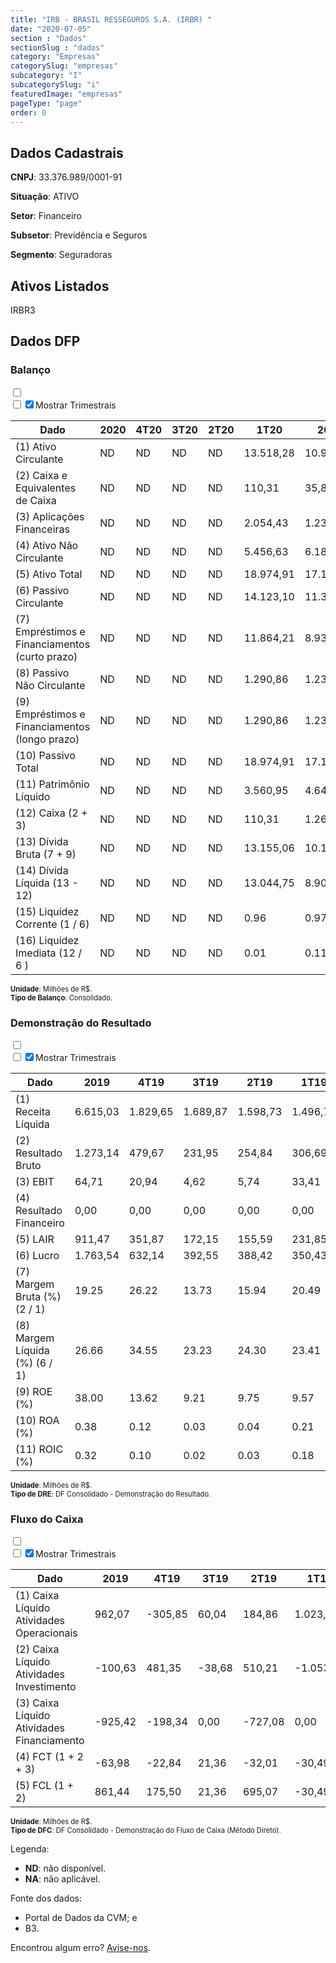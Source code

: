 ```yaml
---  
title: "IRB - BRASIL RESSEGUROS S.A. (IRBR) "  
date: "2020-07-05"  
section : "Dados"  
sectionSlug : "dados"  
category: "Empresas"  
categorySlug: "empresas"  
subcategory: "I"  
subcategorySlug: "i"  
featuredImage: "empresas"  
pageType: "page"  
order: 0  
---
```



## Dados Cadastrais


**CNPJ**: 33.376.989/0001-91

**Situação**: ATIVO

**Setor**: Financeiro

**Subsetor**: Previdência e Seguros

**Segmento**: Seguradoras


## Ativos Listados


IRBR3 


## Dados DFP

### Balanço
  
<input type='checkbox' class='toggleCommand' id='toggleBalanco' name='toggleBalanco'>  
<div class='filter-group-balanco'>  
<div class='check_button_balanco'>  
<label for='toggleBalanco'>  
<input type='checkbox' data-filter-col='trimBalanco'><input type='checkbox' data-filter-col='trimBalanco' checked><span>Mostrar Trimestrais</span>  
</label>  
</div>  
</div>  
<div class='overflow balancoTableWrapper'>  
<table class='balancoTable'>  
<thead>  
<tr>  
<th class='dataHeader fixedLeftColumn'>Dado</th>  
<th>2020</th>  
<th class='trimHeader' data-col='trimBalanco'>4T20</th>  
<th class='trimHeader' data-col='trimBalanco'>3T20</th>  
<th class='trimHeader' data-col='trimBalanco'>2T20</th>  
<th class='trimHeader' data-col='trimBalanco'>1T20</th>  
<th>2019</th>  
<th class='trimHeader' data-col='trimBalanco'>4T19</th>  
<th class='trimHeader' data-col='trimBalanco'>3T19</th>  
<th class='trimHeader' data-col='trimBalanco'>2T19</th>  
<th class='trimHeader' data-col='trimBalanco'>1T19</th>  
<th>2018</th>  
<th class='trimHeader' data-col='trimBalanco'>4T18</th>  
<th class='trimHeader' data-col='trimBalanco'>3T18</th>  
<th class='trimHeader' data-col='trimBalanco'>2T18</th>  
<th class='trimHeader' data-col='trimBalanco'>1T18</th>  
<th>2017</th>  
<th class='trimHeader' data-col='trimBalanco'>4T17</th>  
<th class='trimHeader' data-col='trimBalanco'>3T17</th>  
<th class='trimHeader' data-col='trimBalanco'>2T17</th>  
<th class='trimHeader' data-col='trimBalanco'>1T17</th>  
<th>2016</th>  
<th class='trimHeader' data-col='trimBalanco'>4T16</th>  
<th class='trimHeader' data-col='trimBalanco'>3T16</th>  
<th class='trimHeader' data-col='trimBalanco'>2T16</th>  
<th class='trimHeader' data-col='trimBalanco'>1T16</th>  
<th>2015</th>  
<th class='trimHeader' data-col='trimBalanco'>4T15</th>  
<th class='trimHeader' data-col='trimBalanco'>3T15</th>  
<th class='trimHeader' data-col='trimBalanco'>2T15</th>  
<th class='trimHeader' data-col='trimBalanco'>1T15</th>  
</tr>  
</thead>  
<tbody>  
<tr class='trContaAtivo'>  
<td class='leftAlignCell rowDescription fixedLeftColumn'>(1) Ativo Circulante</td>  
<td>ND</td>  
<td data-col='trimBalanco' class='trimData'>ND</td>  
<td data-col='trimBalanco' class='trimData'>ND</td>  
<td data-col='trimBalanco' class='trimData'>ND</td>  
<td data-col='trimBalanco' class='trimData'>13.518,28</td>  
<td>10.984,94</td>  
<td data-col='trimBalanco' class='trimData'>10.984,94</td>  
<td data-col='trimBalanco' class='trimData'>10.257,43</td>  
<td data-col='trimBalanco' class='trimData'>9.843,40</td>  
<td data-col='trimBalanco' class='trimData'>9.631,03</td>  
<td>10.374,00</td>  
<td data-col='trimBalanco' class='trimData'>10.535,08</td>  
<td data-col='trimBalanco' class='trimData'>10.570,10</td>  
<td data-col='trimBalanco' class='trimData'>10.111,63</td>  
<td data-col='trimBalanco' class='trimData'>10.535,08</td>  
<td>8.330,49</td>  
<td data-col='trimBalanco' class='trimData'>8.330,49</td>  
<td data-col='trimBalanco' class='trimData'>8.074,14</td>  
<td data-col='trimBalanco' class='trimData'>8.096,25</td>  
<td data-col='trimBalanco' class='trimData'>8.004,63</td>  
<td>7.180,19</td>  
<td data-col='trimBalanco' class='trimData'>7.180,19</td>  
<td data-col='trimBalanco' class='trimData'>7.233,52</td>  
<td data-col='trimBalanco' class='trimData'>7.233,52</td>  
<td data-col='trimBalanco' class='trimData'>7.180,19</td>  
<td>8.633,07</td>  
<td data-col='trimBalanco' class='trimData'>8.633,07</td>  
<td data-col='trimBalanco' class='trimData'>ND</td>  
<td data-col='trimBalanco' class='trimData'>ND</td>  
<td data-col='trimBalanco' class='trimData'>ND</td>  
</tr>  
<tr class='trContaAtivo'>  
<td class='leftAlignCell rowDescription fixedLeftColumn'>(2) Caixa e Equivalentes de Caixa</td>  
<td>ND</td>  
<td data-col='trimBalanco' class='trimData'>ND</td>  
<td data-col='trimBalanco' class='trimData'>ND</td>  
<td data-col='trimBalanco' class='trimData'>ND</td>  
<td data-col='trimBalanco' class='trimData'>110,31</td>  
<td>35,86</td>  
<td data-col='trimBalanco' class='trimData'>35,86</td>  
<td data-col='trimBalanco' class='trimData'>57,77</td>  
<td data-col='trimBalanco' class='trimData'>16,74</td>  
<td data-col='trimBalanco' class='trimData'>20,63</td>  
<td>43,13</td>  
<td data-col='trimBalanco' class='trimData'>43,13</td>  
<td data-col='trimBalanco' class='trimData'>28,87</td>  
<td data-col='trimBalanco' class='trimData'>47,14</td>  
<td data-col='trimBalanco' class='trimData'>43,13</td>  
<td>25,77</td>  
<td data-col='trimBalanco' class='trimData'>25,77</td>  
<td data-col='trimBalanco' class='trimData'>16,29</td>  
<td data-col='trimBalanco' class='trimData'>25,34</td>  
<td data-col='trimBalanco' class='trimData'>298,31</td>  
<td>217,57</td>  
<td data-col='trimBalanco' class='trimData'>217,57</td>  
<td data-col='trimBalanco' class='trimData'>217,57</td>  
<td data-col='trimBalanco' class='trimData'>217,57</td>  
<td data-col='trimBalanco' class='trimData'>217,57</td>  
<td>18,28</td>  
<td data-col='trimBalanco' class='trimData'>18,28</td>  
<td data-col='trimBalanco' class='trimData'>ND</td>  
<td data-col='trimBalanco' class='trimData'>ND</td>  
<td data-col='trimBalanco' class='trimData'>ND</td>  
</tr>  
<tr class='trContaAtivo'>  
<td class='leftAlignCell rowDescription fixedLeftColumn'>(3) Aplicações Financeiras</td>  
<td>ND</td>  
<td data-col='trimBalanco' class='trimData'>ND</td>  
<td data-col='trimBalanco' class='trimData'>ND</td>  
<td data-col='trimBalanco' class='trimData'>ND</td>  
<td data-col='trimBalanco' class='trimData'>2.054,43</td>  
<td>1.232,82</td>  
<td data-col='trimBalanco' class='trimData'>1.232,82</td>  
<td data-col='trimBalanco' class='trimData'>653,40</td>  
<td data-col='trimBalanco' class='trimData'>1.157,63</td>  
<td data-col='trimBalanco' class='trimData'>1.472,56</td>  
<td>2.595,47</td>  
<td data-col='trimBalanco' class='trimData'>2.595,47</td>  
<td data-col='trimBalanco' class='trimData'>2.479,70</td>  
<td data-col='trimBalanco' class='trimData'>2.399,33</td>  
<td data-col='trimBalanco' class='trimData'>2.595,47</td>  
<td>1.596,36</td>  
<td data-col='trimBalanco' class='trimData'>1.596,36</td>  
<td data-col='trimBalanco' class='trimData'>1.481,84</td>  
<td data-col='trimBalanco' class='trimData'>1.608,35</td>  
<td data-col='trimBalanco' class='trimData'>1.728,18</td>  
<td>861,47</td>  
<td data-col='trimBalanco' class='trimData'>861,47</td>  
<td data-col='trimBalanco' class='trimData'>861,47</td>  
<td data-col='trimBalanco' class='trimData'>861,47</td>  
<td data-col='trimBalanco' class='trimData'>861,47</td>  
<td>2.066,86</td>  
<td data-col='trimBalanco' class='trimData'>2.066,86</td>  
<td data-col='trimBalanco' class='trimData'>ND</td>  
<td data-col='trimBalanco' class='trimData'>ND</td>  
<td data-col='trimBalanco' class='trimData'>ND</td>  
</tr>  
<tr class='trContaAtivo'>  
<td class='leftAlignCell rowDescription fixedLeftColumn'>(4) Ativo Não Circulante</td>  
<td>ND</td>  
<td data-col='trimBalanco' class='trimData'>ND</td>  
<td data-col='trimBalanco' class='trimData'>ND</td>  
<td data-col='trimBalanco' class='trimData'>ND</td>  
<td data-col='trimBalanco' class='trimData'>5.456,63</td>  
<td>6.189,32</td>  
<td data-col='trimBalanco' class='trimData'>6.189,32</td>  
<td data-col='trimBalanco' class='trimData'>6.457,12</td>  
<td data-col='trimBalanco' class='trimData'>6.034,96</td>  
<td data-col='trimBalanco' class='trimData'>6.463,93</td>  
<td>5.566,43</td>  
<td data-col='trimBalanco' class='trimData'>5.405,35</td>  
<td data-col='trimBalanco' class='trimData'>5.232,44</td>  
<td data-col='trimBalanco' class='trimData'>5.001,35</td>  
<td data-col='trimBalanco' class='trimData'>5.405,35</td>  
<td>6.012,72</td>  
<td data-col='trimBalanco' class='trimData'>6.012,72</td>  
<td data-col='trimBalanco' class='trimData'>6.065,07</td>  
<td data-col='trimBalanco' class='trimData'>5.820,51</td>  
<td data-col='trimBalanco' class='trimData'>5.644,00</td>  
<td>6.405,01</td>  
<td data-col='trimBalanco' class='trimData'>6.405,01</td>  
<td data-col='trimBalanco' class='trimData'>6.405,01</td>  
<td data-col='trimBalanco' class='trimData'>6.405,01</td>  
<td data-col='trimBalanco' class='trimData'>6.405,01</td>  
<td>5.735,38</td>  
<td data-col='trimBalanco' class='trimData'>5.735,38</td>  
<td data-col='trimBalanco' class='trimData'>ND</td>  
<td data-col='trimBalanco' class='trimData'>ND</td>  
<td data-col='trimBalanco' class='trimData'>ND</td>  
</tr>  
<tr class='trContaAtivo'>  
<td class='leftAlignCell rowDescription fixedLeftColumn'>(5) Ativo Total</td>  
<td>ND</td>  
<td data-col='trimBalanco' class='trimData'>ND</td>  
<td data-col='trimBalanco' class='trimData'>ND</td>  
<td data-col='trimBalanco' class='trimData'>ND</td>  
<td data-col='trimBalanco' class='trimData'>18.974,91</td>  
<td>17.174,26</td>  
<td data-col='trimBalanco' class='trimData'>17.174,26</td>  
<td data-col='trimBalanco' class='trimData'>16.714,56</td>  
<td data-col='trimBalanco' class='trimData'>15.878,36</td>  
<td data-col='trimBalanco' class='trimData'>16.094,96</td>  
<td>15.940,43</td>  
<td data-col='trimBalanco' class='trimData'>15.940,43</td>  
<td data-col='trimBalanco' class='trimData'>15.802,53</td>  
<td data-col='trimBalanco' class='trimData'>15.112,98</td>  
<td data-col='trimBalanco' class='trimData'>15.940,43</td>  
<td>14.343,21</td>  
<td data-col='trimBalanco' class='trimData'>14.343,21</td>  
<td data-col='trimBalanco' class='trimData'>14.139,21</td>  
<td data-col='trimBalanco' class='trimData'>13.916,76</td>  
<td data-col='trimBalanco' class='trimData'>13.648,63</td>  
<td>13.585,19</td>  
<td data-col='trimBalanco' class='trimData'>13.585,19</td>  
<td data-col='trimBalanco' class='trimData'>13.638,53</td>  
<td data-col='trimBalanco' class='trimData'>13.638,53</td>  
<td data-col='trimBalanco' class='trimData'>13.585,19</td>  
<td>14.368,45</td>  
<td data-col='trimBalanco' class='trimData'>14.368,45</td>  
<td data-col='trimBalanco' class='trimData'>ND</td>  
<td data-col='trimBalanco' class='trimData'>ND</td>  
<td data-col='trimBalanco' class='trimData'>ND</td>  
</tr>  
<tr class='trContaPassivo'>  
<td class='leftAlignCell rowDescription fixedLeftColumn'>(6) Passivo Circulante</td>  
<td>ND</td>  
<td data-col='trimBalanco' class='trimData'>ND</td>  
<td data-col='trimBalanco' class='trimData'>ND</td>  
<td data-col='trimBalanco' class='trimData'>ND</td>  
<td data-col='trimBalanco' class='trimData'>14.123,10</td>  
<td>11.300,65</td>  
<td data-col='trimBalanco' class='trimData'>11.300,65</td>  
<td data-col='trimBalanco' class='trimData'>11.117,72</td>  
<td data-col='trimBalanco' class='trimData'>10.710,78</td>  
<td data-col='trimBalanco' class='trimData'>11.266,59</td>  
<td>10.859,17</td>  
<td data-col='trimBalanco' class='trimData'>10.859,17</td>  
<td data-col='trimBalanco' class='trimData'>10.956,74</td>  
<td data-col='trimBalanco' class='trimData'>10.473,69</td>  
<td data-col='trimBalanco' class='trimData'>10.859,17</td>  
<td>9.731,00</td>  
<td data-col='trimBalanco' class='trimData'>9.731,00</td>  
<td data-col='trimBalanco' class='trimData'>9.703,73</td>  
<td data-col='trimBalanco' class='trimData'>9.627,15</td>  
<td data-col='trimBalanco' class='trimData'>9.541,38</td>  
<td>9.308,48</td>  
<td data-col='trimBalanco' class='trimData'>9.308,48</td>  
<td data-col='trimBalanco' class='trimData'>9.308,48</td>  
<td data-col='trimBalanco' class='trimData'>9.308,48</td>  
<td data-col='trimBalanco' class='trimData'>9.308,48</td>  
<td>10.211,89</td>  
<td data-col='trimBalanco' class='trimData'>10.211,89</td>  
<td data-col='trimBalanco' class='trimData'>ND</td>  
<td data-col='trimBalanco' class='trimData'>ND</td>  
<td data-col='trimBalanco' class='trimData'>ND</td>  
</tr>  
<tr class='trContaPassivo'>  
<td class='leftAlignCell rowDescription fixedLeftColumn'>(7) Empréstimos e Financiamentos (curto prazo)</td>  
<td>ND</td>  
<td data-col='trimBalanco' class='trimData'>ND</td>  
<td data-col='trimBalanco' class='trimData'>ND</td>  
<td data-col='trimBalanco' class='trimData'>ND</td>  
<td data-col='trimBalanco' class='trimData'>11.864,21</td>  
<td>8.936,50</td>  
<td data-col='trimBalanco' class='trimData'>8.936,50</td>  
<td data-col='trimBalanco' class='trimData'>8.788,65</td>  
<td data-col='trimBalanco' class='trimData'>8.455,78</td>  
<td data-col='trimBalanco' class='trimData'>8.632,82</td>  
<td>8.647,23</td>  
<td data-col='trimBalanco' class='trimData'>8.647,23</td>  
<td data-col='trimBalanco' class='trimData'>8.985,92</td>  
<td data-col='trimBalanco' class='trimData'>8.696,51</td>  
<td data-col='trimBalanco' class='trimData'>8.647,23</td>  
<td>8.073,60</td>  
<td data-col='trimBalanco' class='trimData'>8.073,60</td>  
<td data-col='trimBalanco' class='trimData'>8.007,70</td>  
<td data-col='trimBalanco' class='trimData'>7.964,05</td>  
<td data-col='trimBalanco' class='trimData'>7.485,38</td>  
<td>7.829,13</td>  
<td data-col='trimBalanco' class='trimData'>7.829,13</td>  
<td data-col='trimBalanco' class='trimData'>7.829,13</td>  
<td data-col='trimBalanco' class='trimData'>7.829,13</td>  
<td data-col='trimBalanco' class='trimData'>7.829,13</td>  
<td>8.956,98</td>  
<td data-col='trimBalanco' class='trimData'>8.956,98</td>  
<td data-col='trimBalanco' class='trimData'>ND</td>  
<td data-col='trimBalanco' class='trimData'>ND</td>  
<td data-col='trimBalanco' class='trimData'>ND</td>  
</tr>  
<tr class='trContaPassivo'>  
<td class='leftAlignCell rowDescription fixedLeftColumn'>(8) Passivo Não Circulante</td>  
<td>ND</td>  
<td data-col='trimBalanco' class='trimData'>ND</td>  
<td data-col='trimBalanco' class='trimData'>ND</td>  
<td data-col='trimBalanco' class='trimData'>ND</td>  
<td data-col='trimBalanco' class='trimData'>1.290,86</td>  
<td>1.232,32</td>  
<td data-col='trimBalanco' class='trimData'>1.232,32</td>  
<td data-col='trimBalanco' class='trimData'>1.334,62</td>  
<td data-col='trimBalanco' class='trimData'>1.185,39</td>  
<td data-col='trimBalanco' class='trimData'>1.167,20</td>  
<td>1.080,48</td>  
<td data-col='trimBalanco' class='trimData'>1.080,48</td>  
<td data-col='trimBalanco' class='trimData'>1.083,63</td>  
<td data-col='trimBalanco' class='trimData'>1.118,03</td>  
<td data-col='trimBalanco' class='trimData'>1.080,48</td>  
<td>1.031,03</td>  
<td data-col='trimBalanco' class='trimData'>1.031,03</td>  
<td data-col='trimBalanco' class='trimData'>996,32</td>  
<td data-col='trimBalanco' class='trimData'>1.018,09</td>  
<td data-col='trimBalanco' class='trimData'>1.016,19</td>  
<td>948,50</td>  
<td data-col='trimBalanco' class='trimData'>948,50</td>  
<td data-col='trimBalanco' class='trimData'>1.001,84</td>  
<td data-col='trimBalanco' class='trimData'>1.001,84</td>  
<td data-col='trimBalanco' class='trimData'>948,50</td>  
<td>981,96</td>  
<td data-col='trimBalanco' class='trimData'>981,96</td>  
<td data-col='trimBalanco' class='trimData'>ND</td>  
<td data-col='trimBalanco' class='trimData'>ND</td>  
<td data-col='trimBalanco' class='trimData'>ND</td>  
</tr>  
<tr class='trContaPassivo'>  
<td class='leftAlignCell rowDescription fixedLeftColumn'>(9) Empréstimos e Financiamentos (longo prazo)</td>  
<td>ND</td>  
<td data-col='trimBalanco' class='trimData'>ND</td>  
<td data-col='trimBalanco' class='trimData'>ND</td>  
<td data-col='trimBalanco' class='trimData'>ND</td>  
<td data-col='trimBalanco' class='trimData'>1.290,86</td>  
<td>1.232,32</td>  
<td data-col='trimBalanco' class='trimData'>1.232,32</td>  
<td data-col='trimBalanco' class='trimData'>1.334,62</td>  
<td data-col='trimBalanco' class='trimData'>1.185,39</td>  
<td data-col='trimBalanco' class='trimData'>1.167,20</td>  
<td>1.080,48</td>  
<td data-col='trimBalanco' class='trimData'>1.080,48</td>  
<td data-col='trimBalanco' class='trimData'>1.083,63</td>  
<td data-col='trimBalanco' class='trimData'>1.118,03</td>  
<td data-col='trimBalanco' class='trimData'>1.080,48</td>  
<td>1.031,03</td>  
<td data-col='trimBalanco' class='trimData'>1.031,03</td>  
<td data-col='trimBalanco' class='trimData'>996,32</td>  
<td data-col='trimBalanco' class='trimData'>1.018,09</td>  
<td data-col='trimBalanco' class='trimData'>1.016,19</td>  
<td>948,50</td>  
<td data-col='trimBalanco' class='trimData'>948,50</td>  
<td data-col='trimBalanco' class='trimData'>1.001,84</td>  
<td data-col='trimBalanco' class='trimData'>1.001,84</td>  
<td data-col='trimBalanco' class='trimData'>948,50</td>  
<td>981,96</td>  
<td data-col='trimBalanco' class='trimData'>981,96</td>  
<td data-col='trimBalanco' class='trimData'>ND</td>  
<td data-col='trimBalanco' class='trimData'>ND</td>  
<td data-col='trimBalanco' class='trimData'>ND</td>  
</tr>  
<tr class='trContaPassivo'>  
<td class='leftAlignCell rowDescription fixedLeftColumn'>(10) Passivo Total</td>  
<td>ND</td>  
<td data-col='trimBalanco' class='trimData'>ND</td>  
<td data-col='trimBalanco' class='trimData'>ND</td>  
<td data-col='trimBalanco' class='trimData'>ND</td>  
<td data-col='trimBalanco' class='trimData'>18.974,91</td>  
<td>17.174,26</td>  
<td data-col='trimBalanco' class='trimData'>17.174,26</td>  
<td data-col='trimBalanco' class='trimData'>16.714,56</td>  
<td data-col='trimBalanco' class='trimData'>15.878,36</td>  
<td data-col='trimBalanco' class='trimData'>16.094,96</td>  
<td>15.940,43</td>  
<td data-col='trimBalanco' class='trimData'>15.940,43</td>  
<td data-col='trimBalanco' class='trimData'>15.802,53</td>  
<td data-col='trimBalanco' class='trimData'>15.112,98</td>  
<td data-col='trimBalanco' class='trimData'>15.940,43</td>  
<td>14.343,21</td>  
<td data-col='trimBalanco' class='trimData'>14.343,21</td>  
<td data-col='trimBalanco' class='trimData'>14.139,21</td>  
<td data-col='trimBalanco' class='trimData'>13.916,76</td>  
<td data-col='trimBalanco' class='trimData'>13.648,63</td>  
<td>13.585,19</td>  
<td data-col='trimBalanco' class='trimData'>13.585,19</td>  
<td data-col='trimBalanco' class='trimData'>13.638,53</td>  
<td data-col='trimBalanco' class='trimData'>13.638,53</td>  
<td data-col='trimBalanco' class='trimData'>13.585,19</td>  
<td>14.368,45</td>  
<td data-col='trimBalanco' class='trimData'>14.368,45</td>  
<td data-col='trimBalanco' class='trimData'>ND</td>  
<td data-col='trimBalanco' class='trimData'>ND</td>  
<td data-col='trimBalanco' class='trimData'>ND</td>  
</tr>  
<tr class='trContaPassivo'>  
<td class='leftAlignCell rowDescription fixedLeftColumn'>(11) Patrimônio Líquido</td>  
<td>ND</td>  
<td data-col='trimBalanco' class='trimData'>ND</td>  
<td data-col='trimBalanco' class='trimData'>ND</td>  
<td data-col='trimBalanco' class='trimData'>ND</td>  
<td data-col='trimBalanco' class='trimData'>3.560,95</td>  
<td>4.641,28</td>  
<td data-col='trimBalanco' class='trimData'>4.641,28</td>  
<td data-col='trimBalanco' class='trimData'>4.262,22</td>  
<td data-col='trimBalanco' class='trimData'>3.982,19</td>  
<td data-col='trimBalanco' class='trimData'>3.661,17</td>  
<td>4.000,78</td>  
<td data-col='trimBalanco' class='trimData'>4.000,78</td>  
<td data-col='trimBalanco' class='trimData'>3.762,17</td>  
<td data-col='trimBalanco' class='trimData'>3.521,26</td>  
<td data-col='trimBalanco' class='trimData'>4.000,78</td>  
<td>3.581,18</td>  
<td data-col='trimBalanco' class='trimData'>3.581,18</td>  
<td data-col='trimBalanco' class='trimData'>3.439,17</td>  
<td data-col='trimBalanco' class='trimData'>3.271,52</td>  
<td data-col='trimBalanco' class='trimData'>3.091,06</td>  
<td>3.328,22</td>  
<td data-col='trimBalanco' class='trimData'>3.328,22</td>  
<td data-col='trimBalanco' class='trimData'>3.328,22</td>  
<td data-col='trimBalanco' class='trimData'>3.328,22</td>  
<td data-col='trimBalanco' class='trimData'>3.328,22</td>  
<td>3.174,59</td>  
<td data-col='trimBalanco' class='trimData'>3.174,59</td>  
<td data-col='trimBalanco' class='trimData'>ND</td>  
<td data-col='trimBalanco' class='trimData'>ND</td>  
<td data-col='trimBalanco' class='trimData'>ND</td>  
</tr>  
<tr>  
<td class='leftAlignCell rowDescription fixedLeftColumn'>(12) Caixa (2 + 3)</td>  
<td>ND</td>  
<td data-col='trimBalanco' class='trimData'>ND</td>  
<td data-col='trimBalanco' class='trimData'>ND</td>  
<td data-col='trimBalanco' class='trimData'>ND</td>  
<td class='positiveNumber trimData' data-col='trimBalanco'>110,31</td>  
<td class='positiveNumber'>1.268,68</td>  
<td class='positiveNumber trimData' data-col='trimBalanco'>35,86</td>  
<td class='positiveNumber trimData' data-col='trimBalanco'>57,77</td>  
<td class='positiveNumber trimData' data-col='trimBalanco'>16,74</td>  
<td class='positiveNumber trimData' data-col='trimBalanco'>20,63</td>  
<td class='positiveNumber'>2.638,61</td>  
<td class='positiveNumber trimData' data-col='trimBalanco'>43,13</td>  
<td class='positiveNumber trimData' data-col='trimBalanco'>28,87</td>  
<td class='positiveNumber trimData' data-col='trimBalanco'>47,14</td>  
<td class='positiveNumber trimData' data-col='trimBalanco'>43,13</td>  
<td class='positiveNumber'>1.622,13</td>  
<td class='positiveNumber trimData' data-col='trimBalanco'>25,77</td>  
<td class='positiveNumber trimData' data-col='trimBalanco'>16,29</td>  
<td class='positiveNumber trimData' data-col='trimBalanco'>25,34</td>  
<td class='positiveNumber trimData' data-col='trimBalanco'>298,31</td>  
<td class='positiveNumber'>1.079,05</td>  
<td class='positiveNumber trimData' data-col='trimBalanco'>217,57</td>  
<td class='positiveNumber trimData' data-col='trimBalanco'>217,57</td>  
<td class='positiveNumber trimData' data-col='trimBalanco'>217,57</td>  
<td class='positiveNumber trimData' data-col='trimBalanco'>217,57</td>  
<td class='positiveNumber'>2.085,13</td>  
<td class='positiveNumber trimData' data-col='trimBalanco'>18,28</td>  
<td data-col='trimBalanco' class='trimData'>ND</td>  
<td data-col='trimBalanco' class='trimData'>ND</td>  
<td data-col='trimBalanco' class='trimData'>ND</td>  
</tr>  
<tr class='trDividaBruta'>  
<td class='leftAlignCell rowDescription fixedLeftColumn'>(13) Dívida Bruta (7 + 9)</td>  
<td>ND</td>  
<td data-col='trimBalanco' class='trimData'>ND</td>  
<td data-col='trimBalanco' class='trimData'>ND</td>  
<td data-col='trimBalanco' class='trimData'>ND</td>  
<td class='negativeNumber trimData' data-col='trimBalanco'>13.155,06</td>  
<td class='negativeNumber'>10.168,82</td>  
<td class='negativeNumber trimData' data-col='trimBalanco'>10.168,82</td>  
<td class='negativeNumber trimData' data-col='trimBalanco'>10.123,26</td>  
<td class='negativeNumber trimData' data-col='trimBalanco'>9.641,17</td>  
<td class='negativeNumber trimData' data-col='trimBalanco'>9.800,02</td>  
<td class='negativeNumber'>9.727,71</td>  
<td class='negativeNumber trimData' data-col='trimBalanco'>9.727,71</td>  
<td class='negativeNumber trimData' data-col='trimBalanco'>10.069,55</td>  
<td class='negativeNumber trimData' data-col='trimBalanco'>9.814,54</td>  
<td class='negativeNumber trimData' data-col='trimBalanco'>9.727,71</td>  
<td class='negativeNumber'>9.104,63</td>  
<td class='negativeNumber trimData' data-col='trimBalanco'>9.104,63</td>  
<td class='negativeNumber trimData' data-col='trimBalanco'>9.004,02</td>  
<td class='negativeNumber trimData' data-col='trimBalanco'>8.982,15</td>  
<td class='negativeNumber trimData' data-col='trimBalanco'>8.501,57</td>  
<td class='negativeNumber'>8.777,63</td>  
<td class='negativeNumber trimData' data-col='trimBalanco'>8.777,63</td>  
<td class='negativeNumber trimData' data-col='trimBalanco'>8.830,97</td>  
<td class='negativeNumber trimData' data-col='trimBalanco'>8.830,97</td>  
<td class='negativeNumber trimData' data-col='trimBalanco'>8.777,63</td>  
<td class='negativeNumber'>9.938,94</td>  
<td class='negativeNumber trimData' data-col='trimBalanco'>9.938,94</td>  
<td data-col='trimBalanco' class='trimData'>ND</td>  
<td data-col='trimBalanco' class='trimData'>ND</td>  
<td data-col='trimBalanco' class='trimData'>ND</td>  
</tr>  
<tr>  
<td class='leftAlignCell rowDescription fixedLeftColumn'>(14) Dívida Líquida  (13 - 12)</td>  
<td>ND</td>  
<td data-col='trimBalanco' class='trimData'>ND</td>  
<td data-col='trimBalanco' class='trimData'>ND</td>  
<td data-col='trimBalanco' class='trimData'>ND</td>  
<td class='negativeNumber trimData' data-col='trimBalanco'>13.044,75</td>  
<td class='negativeNumber'>8.900,13</td>  
<td class='negativeNumber trimData' data-col='trimBalanco'>10.132,95</td>  
<td class='negativeNumber trimData' data-col='trimBalanco'>10.065,49</td>  
<td class='negativeNumber trimData' data-col='trimBalanco'>9.624,43</td>  
<td class='negativeNumber trimData' data-col='trimBalanco'>9.779,39</td>  
<td class='negativeNumber'>7.089,10</td>  
<td class='negativeNumber trimData' data-col='trimBalanco'>9.684,58</td>  
<td class='negativeNumber trimData' data-col='trimBalanco'>10.040,68</td>  
<td class='negativeNumber trimData' data-col='trimBalanco'>9.767,39</td>  
<td class='negativeNumber trimData' data-col='trimBalanco'>9.684,58</td>  
<td class='negativeNumber'>7.482,51</td>  
<td class='negativeNumber trimData' data-col='trimBalanco'>9.078,86</td>  
<td class='negativeNumber trimData' data-col='trimBalanco'>8.987,73</td>  
<td class='negativeNumber trimData' data-col='trimBalanco'>8.956,81</td>  
<td class='negativeNumber trimData' data-col='trimBalanco'>8.203,26</td>  
<td class='negativeNumber'>7.698,59</td>  
<td class='negativeNumber trimData' data-col='trimBalanco'>8.560,06</td>  
<td class='negativeNumber trimData' data-col='trimBalanco'>8.613,39</td>  
<td class='negativeNumber trimData' data-col='trimBalanco'>8.613,39</td>  
<td class='negativeNumber trimData' data-col='trimBalanco'>8.560,06</td>  
<td class='negativeNumber'>7.853,80</td>  
<td class='negativeNumber trimData' data-col='trimBalanco'>9.920,66</td>  
<td data-col='trimBalanco' class='trimData'>ND</td>  
<td data-col='trimBalanco' class='trimData'>ND</td>  
<td data-col='trimBalanco' class='trimData'>ND</td>  
</tr>  
<tr>  
<td class='leftAlignCell rowDescription fixedLeftColumn'>(15) Liquidez Corrente (1 / 6)</td>  
<td>ND</td>  
<td data-col='trimBalanco' class='trimData'>ND</td>  
<td data-col='trimBalanco' class='trimData'>ND</td>  
<td data-col='trimBalanco' class='trimData'>ND</td>  
<td data-col='trimBalanco' class='trimData'>0.96</td>  
<td>0.97</td>  
<td data-col='trimBalanco' class='trimData'>0.97</td>  
<td data-col='trimBalanco' class='trimData'>0.92</td>  
<td data-col='trimBalanco' class='trimData'>0.92</td>  
<td data-col='trimBalanco' class='trimData'>0.85</td>  
<td>0.96</td>  
<td data-col='trimBalanco' class='trimData'>0.97</td>  
<td data-col='trimBalanco' class='trimData'>0.96</td>  
<td data-col='trimBalanco' class='trimData'>0.97</td>  
<td data-col='trimBalanco' class='trimData'>0.97</td>  
<td>0.86</td>  
<td data-col='trimBalanco' class='trimData'>0.86</td>  
<td data-col='trimBalanco' class='trimData'>0.83</td>  
<td data-col='trimBalanco' class='trimData'>0.84</td>  
<td data-col='trimBalanco' class='trimData'>0.84</td>  
<td>0.77</td>  
<td data-col='trimBalanco' class='trimData'>0.77</td>  
<td data-col='trimBalanco' class='trimData'>0.78</td>  
<td data-col='trimBalanco' class='trimData'>0.78</td>  
<td data-col='trimBalanco' class='trimData'>0.77</td>  
<td>0.85</td>  
<td data-col='trimBalanco' class='trimData'>0.85</td>  
<td data-col='trimBalanco' class='trimData'>ND</td>  
<td data-col='trimBalanco' class='trimData'>ND</td>  
<td data-col='trimBalanco' class='trimData'>ND</td>  
</tr>  
<tr>  
<td class='leftAlignCell rowDescription fixedLeftColumn'>(16) Liquidez Imediata  (12 / 6 )</td>  
<td>ND</td>  
<td data-col='trimBalanco' class='trimData'>ND</td>  
<td data-col='trimBalanco' class='trimData'>ND</td>  
<td data-col='trimBalanco' class='trimData'>ND</td>  
<td data-col='trimBalanco' class='trimData'>0.01</td>  
<td>0.11</td>  
<td data-col='trimBalanco' class='trimData'>0.00</td>  
<td data-col='trimBalanco' class='trimData'>0.01</td>  
<td data-col='trimBalanco' class='trimData'>0.00</td>  
<td data-col='trimBalanco' class='trimData'>0.00</td>  
<td>0.24</td>  
<td data-col='trimBalanco' class='trimData'>0.00</td>  
<td data-col='trimBalanco' class='trimData'>0.00</td>  
<td data-col='trimBalanco' class='trimData'>0.00</td>  
<td data-col='trimBalanco' class='trimData'>0.00</td>  
<td>0.17</td>  
<td data-col='trimBalanco' class='trimData'>0.00</td>  
<td data-col='trimBalanco' class='trimData'>0.00</td>  
<td data-col='trimBalanco' class='trimData'>0.00</td>  
<td data-col='trimBalanco' class='trimData'>0.03</td>  
<td>0.12</td>  
<td data-col='trimBalanco' class='trimData'>0.02</td>  
<td data-col='trimBalanco' class='trimData'>0.02</td>  
<td data-col='trimBalanco' class='trimData'>0.02</td>  
<td data-col='trimBalanco' class='trimData'>0.02</td>  
<td>0.20</td>  
<td data-col='trimBalanco' class='trimData'>0.00</td>  
<td data-col='trimBalanco' class='trimData'>ND</td>  
<td data-col='trimBalanco' class='trimData'>ND</td>  
<td data-col='trimBalanco' class='trimData'>ND</td>  
</tr>  
</tbody>  
</table>  
</div>  
<p style='font-size:0.7rem; margin:0px;'><strong>Unidade</strong>: Milhões de R$.</p>  
<p style='font-size:0.7rem; margin:0px;'><strong>Tipo de Balanço</strong>: Consolidado.</p>


### Demonstração do Resultado
  
<input type='checkbox' class='toggleCommand' id='toggleDRE' name='toggleDRE'>  
<div class='filter-group-dre'>  
<div class='check_button_dre'>  
<label for='toggleDRE'>  
<input type='checkbox' data-filter-col='trimDRE'><input type='checkbox' data-filter-col='trimDRE' checked><span>Mostrar Trimestrais</span>  
</label>  
</div>  
</div>  
<div class='overflow balancoTableWrapper'>  
<table class='balancoTable'>  
<thead>  
<tr>  
<th class='dataHeader fixedLeftColumn'>Dado</th>  
<th>2019</th>  
<th class='trimHeader' data-col='trimDRE'>4T19</th>  
<th class='trimHeader' data-col='trimDRE'>3T19</th>  
<th class='trimHeader' data-col='trimDRE'>2T19</th>  
<th class='trimHeader' data-col='trimDRE'>1T19</th>  
<th>2018</th>  
<th class='trimHeader' data-col='trimDRE'>4T18</th>  
<th class='trimHeader' data-col='trimDRE'>3T18</th>  
<th class='trimHeader' data-col='trimDRE'>2T18</th>  
<th class='trimHeader' data-col='trimDRE'>1T18</th>  
<th>2017</th>  
<th class='trimHeader' data-col='trimDRE'>4T17</th>  
<th class='trimHeader' data-col='trimDRE'>3T17</th>  
<th class='trimHeader' data-col='trimDRE'>2T17</th>  
<th class='trimHeader' data-col='trimDRE'>1T17</th>  
<th>2016</th>  
<th class='trimHeader' data-col='trimDRE'>4T16</th>  
<th class='trimHeader' data-col='trimDRE'>3T16</th>  
<th class='trimHeader' data-col='trimDRE'>2T16</th>  
<th class='trimHeader' data-col='trimDRE'>1T16</th>  
<th>2015</th>  
<th class='trimHeader' data-col='trimDRE'>4T15</th>  
<th class='trimHeader' data-col='trimDRE'>3T15</th>  
<th class='trimHeader' data-col='trimDRE'>2T15</th>  
<th class='trimHeader' data-col='trimDRE'>1T15</th>  
</tr>  
</thead>  
<tbody>  
<tr class='trDRE'>  
<td class='leftAlignCell rowDescription fixedLeftColumn'>(1) Receita Líquida</td>  
<td>6.615,03</td>  
<td data-col='trimDRE' class='trimData' >1.829,65</td>  
<td data-col='trimDRE' class='trimData' >1.689,87</td>  
<td data-col='trimDRE' class='trimData' >1.598,73</td>  
<td data-col='trimDRE' class='trimData' >1.496,78</td>  
<td>5.764,64</td>  
<td data-col='trimDRE' class='trimData' >1.679,61</td>  
<td data-col='trimDRE' class='trimData' >1.503,63</td>  
<td data-col='trimDRE' class='trimData' >1.409,90</td>  
<td data-col='trimDRE' class='trimData' >1.171,49</td>  
<td>4.737,77</td>  
<td data-col='trimDRE' class='trimData' >1.209,18</td>  
<td data-col='trimDRE' class='trimData' >1.333,59</td>  
<td data-col='trimDRE' class='trimData' >1.085,16</td>  
<td data-col='trimDRE' class='trimData' >1.109,84</td>  
<td>4.151,78</td>  
<td data-col='trimDRE' class='trimData' >1.100,06</td>  
<td data-col='trimDRE' class='trimData' >964,12</td>  
<td data-col='trimDRE' class='trimData' >1.060,08</td>  
<td data-col='trimDRE' class='trimData' >1.027,53</td>  
<td>3.746,11</td>  
<td data-col='trimDRE' class='trimData' >3.746,11</td>  
<td data-col='trimDRE' class='trimData'>ND</td>  
<td data-col='trimDRE' class='trimData'>ND</td>  
<td data-col='trimDRE' class='trimData'>ND</td>  
</tr>  
<tr class='trDRE'>  
<td class='leftAlignCell rowDescription fixedLeftColumn'>(2) Resultado Bruto</td>  
<td class='positiveNumberGreen'>1.273,14</td>  
<td data-col='trimDRE' class='trimData positiveNumberGreen' >479,67</td>  
<td data-col='trimDRE' class='trimData positiveNumberGreen' >231,95</td>  
<td data-col='trimDRE' class='trimData positiveNumberGreen' >254,84</td>  
<td data-col='trimDRE' class='trimData positiveNumberGreen' >306,69</td>  
<td class='positiveNumberGreen'>1.334,06</td>  
<td data-col='trimDRE' class='trimData positiveNumberGreen' >399,44</td>  
<td data-col='trimDRE' class='trimData positiveNumberGreen' >271,83</td>  
<td data-col='trimDRE' class='trimData positiveNumberGreen' >380,57</td>  
<td data-col='trimDRE' class='trimData positiveNumberGreen' >282,21</td>  
<td class='positiveNumberGreen'>890,63</td>  
<td data-col='trimDRE' class='trimData positiveNumberGreen' >257,08</td>  
<td data-col='trimDRE' class='trimData positiveNumberGreen' >197,88</td>  
<td data-col='trimDRE' class='trimData positiveNumberGreen' >188,35</td>  
<td data-col='trimDRE' class='trimData positiveNumberGreen' >247,32</td>  
<td class='positiveNumberGreen'>739,49</td>  
<td data-col='trimDRE' class='trimData positiveNumberGreen' >411,58</td>  
<td data-col='trimDRE' class='trimData negativeNumber' >-14,09</td>  
<td data-col='trimDRE' class='trimData positiveNumberGreen' >169,30</td>  
<td data-col='trimDRE' class='trimData positiveNumberGreen' >172,71</td>  
<td class='positiveNumberGreen'>582,74</td>  
<td data-col='trimDRE' class='trimData positiveNumberGreen' >582,74</td>  
<td data-col='trimDRE' class='trimData'>ND</td>  
<td data-col='trimDRE' class='trimData'>ND</td>  
<td data-col='trimDRE' class='trimData'>ND</td>  
</tr>  
<tr class='trDRE'>  
<td class='leftAlignCell rowDescription fixedLeftColumn'>(3) EBIT</td>  
<td class='positiveNumberGreen'>64,71</td>  
<td data-col='trimDRE' class='trimData positiveNumberGreen' >20,94</td>  
<td data-col='trimDRE' class='trimData positiveNumberGreen' >4,62</td>  
<td data-col='trimDRE' class='trimData positiveNumberGreen' >5,74</td>  
<td data-col='trimDRE' class='trimData positiveNumberGreen' >33,41</td>  
<td class='positiveNumberGreen'>77,51</td>  
<td data-col='trimDRE' class='trimData positiveNumberGreen' >3,94</td>  
<td data-col='trimDRE' class='trimData positiveNumberGreen' >27,64</td>  
<td data-col='trimDRE' class='trimData positiveNumberGreen' >33,20</td>  
<td data-col='trimDRE' class='trimData positiveNumberGreen' >12,73</td>  
<td class='positiveNumberGreen'>53,44</td>  
<td data-col='trimDRE' class='trimData positiveNumberGreen' >20,97</td>  
<td data-col='trimDRE' class='trimData positiveNumberGreen' >10,26</td>  
<td data-col='trimDRE' class='trimData positiveNumberGreen' >14,40</td>  
<td data-col='trimDRE' class='trimData positiveNumberGreen' >7,80</td>  
<td class='positiveNumberGreen'>79,84</td>  
<td data-col='trimDRE' class='trimData positiveNumberGreen' >37,05</td>  
<td data-col='trimDRE' class='trimData positiveNumberGreen' >19,65</td>  
<td data-col='trimDRE' class='trimData positiveNumberGreen' >10,44</td>  
<td data-col='trimDRE' class='trimData positiveNumberGreen' >12,70</td>  
<td class='positiveNumberGreen'>15,47</td>  
<td data-col='trimDRE' class='trimData positiveNumberGreen' >15,47</td>  
<td data-col='trimDRE' class='trimData'>ND</td>  
<td data-col='trimDRE' class='trimData'>ND</td>  
<td data-col='trimDRE' class='trimData'>ND</td>  
</tr>  
<tr class='trDRE'>  
<td class='leftAlignCell rowDescription fixedLeftColumn'>(4) Resultado Financeiro</td>  
<td class='negativeNumber'>0,00</td>  
<td data-col='trimDRE' class='trimData negativeNumber' >0,00</td>  
<td data-col='trimDRE' class='trimData negativeNumber' >0,00</td>  
<td data-col='trimDRE' class='trimData negativeNumber' >0,00</td>  
<td data-col='trimDRE' class='trimData negativeNumber' >0,00</td>  
<td class='negativeNumber'>0,00</td>  
<td data-col='trimDRE' class='trimData negativeNumber' >0,00</td>  
<td data-col='trimDRE' class='trimData negativeNumber' >0,00</td>  
<td data-col='trimDRE' class='trimData negativeNumber' >0,00</td>  
<td data-col='trimDRE' class='trimData negativeNumber' >0,00</td>  
<td class='negativeNumber'>0,00</td>  
<td data-col='trimDRE' class='trimData negativeNumber' >0,00</td>  
<td data-col='trimDRE' class='trimData negativeNumber' >0,00</td>  
<td data-col='trimDRE' class='trimData negativeNumber' >0,00</td>  
<td data-col='trimDRE' class='trimData negativeNumber' >0,00</td>  
<td class='negativeNumber'>0,00</td>  
<td data-col='trimDRE' class='trimData negativeNumber' >0,00</td>  
<td data-col='trimDRE' class='trimData negativeNumber' >0,00</td>  
<td data-col='trimDRE' class='trimData negativeNumber' >0,00</td>  
<td data-col='trimDRE' class='trimData negativeNumber' >0,00</td>  
<td class='negativeNumber'>0,00</td>  
<td data-col='trimDRE' class='trimData negativeNumber' >0,00</td>  
<td data-col='trimDRE' class='trimData'>ND</td>  
<td data-col='trimDRE' class='trimData'>ND</td>  
<td data-col='trimDRE' class='trimData'>ND</td>  
</tr>  
<tr class='trDRE'>  
<td class='leftAlignCell rowDescription fixedLeftColumn'>(5) LAIR</td>  
<td class='positiveNumberGreen'>911,47</td>  
<td data-col='trimDRE' class='trimData positiveNumberGreen' >351,87</td>  
<td data-col='trimDRE' class='trimData positiveNumberGreen' >172,15</td>  
<td data-col='trimDRE' class='trimData positiveNumberGreen' >155,59</td>  
<td data-col='trimDRE' class='trimData positiveNumberGreen' >231,85</td>  
<td class='positiveNumberGreen'>1.024,36</td>  
<td data-col='trimDRE' class='trimData positiveNumberGreen' >301,71</td>  
<td data-col='trimDRE' class='trimData positiveNumberGreen' >211,91</td>  
<td data-col='trimDRE' class='trimData positiveNumberGreen' >303,98</td>  
<td data-col='trimDRE' class='trimData positiveNumberGreen' >206,76</td>  
<td class='positiveNumberGreen'>584,70</td>  
<td data-col='trimDRE' class='trimData positiveNumberGreen' >181,10</td>  
<td data-col='trimDRE' class='trimData positiveNumberGreen' >110,52</td>  
<td data-col='trimDRE' class='trimData positiveNumberGreen' >148,20</td>  
<td data-col='trimDRE' class='trimData positiveNumberGreen' >144,88</td>  
<td class='positiveNumberGreen'>422,99</td>  
<td data-col='trimDRE' class='trimData positiveNumberGreen' >344,38</td>  
<td data-col='trimDRE' class='trimData negativeNumber' >-82,06</td>  
<td data-col='trimDRE' class='trimData positiveNumberGreen' >66,04</td>  
<td data-col='trimDRE' class='trimData positiveNumberGreen' >94,63</td>  
<td class='positiveNumberGreen'>220,59</td>  
<td data-col='trimDRE' class='trimData positiveNumberGreen' >220,59</td>  
<td data-col='trimDRE' class='trimData'>ND</td>  
<td data-col='trimDRE' class='trimData'>ND</td>  
<td data-col='trimDRE' class='trimData'>ND</td>  
</tr>  
<tr class='trDRE'>  
<td class='leftAlignCell rowDescription fixedLeftColumn'>(6) Lucro</td>  
<td class='positiveNumberGreen'>1.763,54</td>  
<td data-col='trimDRE' class='trimData positiveNumberGreen' >632,14</td>  
<td data-col='trimDRE' class='trimData positiveNumberGreen' >392,55</td>  
<td data-col='trimDRE' class='trimData positiveNumberGreen' >388,42</td>  
<td data-col='trimDRE' class='trimData positiveNumberGreen' >350,43</td>  
<td class='positiveNumberGreen'>1.218,80</td>  
<td data-col='trimDRE' class='trimData positiveNumberGreen' >372,93</td>  
<td data-col='trimDRE' class='trimData positiveNumberGreen' >304,52</td>  
<td data-col='trimDRE' class='trimData positiveNumberGreen' >287,33</td>  
<td data-col='trimDRE' class='trimData positiveNumberGreen' >254,01</td>  
<td class='positiveNumberGreen'>925,05</td>  
<td data-col='trimDRE' class='trimData positiveNumberGreen' >249,14</td>  
<td data-col='trimDRE' class='trimData positiveNumberGreen' >221,53</td>  
<td data-col='trimDRE' class='trimData positiveNumberGreen' >231,71</td>  
<td data-col='trimDRE' class='trimData positiveNumberGreen' >222,68</td>  
<td class='positiveNumberGreen'>849,87</td>  
<td data-col='trimDRE' class='trimData positiveNumberGreen' >369,62</td>  
<td data-col='trimDRE' class='trimData positiveNumberGreen' >65,92</td>  
<td data-col='trimDRE' class='trimData positiveNumberGreen' >201,96</td>  
<td data-col='trimDRE' class='trimData positiveNumberGreen' >212,37</td>  
<td class='positiveNumberGreen'>763,72</td>  
<td data-col='trimDRE' class='trimData positiveNumberGreen' >763,72</td>  
<td data-col='trimDRE' class='trimData'>ND</td>  
<td data-col='trimDRE' class='trimData'>ND</td>  
<td data-col='trimDRE' class='trimData'>ND</td>  
</tr>  
<tr class='trDREMargem'>  
<td class='leftAlignCell rowDescription fixedLeftColumn'>(7) Margem Bruta (%) (2 / 1)</td>  
<td>19.25</td>  
<td data-col='trimDRE' class='trimData'>26.22</td>  
<td data-col='trimDRE' class='trimData'>13.73</td>  
<td data-col='trimDRE' class='trimData'>15.94</td>  
<td data-col='trimDRE' class='trimData'>20.49</td>  
<td>23.14</td>  
<td data-col='trimDRE' class='trimData'>23.78</td>  
<td data-col='trimDRE' class='trimData'>18.08</td>  
<td data-col='trimDRE' class='trimData'>26.99</td>  
<td data-col='trimDRE' class='trimData'>24.09</td>  
<td>18.80</td>  
<td data-col='trimDRE' class='trimData'>21.26</td>  
<td data-col='trimDRE' class='trimData'>14.84</td>  
<td data-col='trimDRE' class='trimData'>17.36</td>  
<td data-col='trimDRE' class='trimData'>22.28</td>  
<td>17.81</td>  
<td data-col='trimDRE' class='trimData'>37.41</td>  
<td data-col='trimDRE' class='trimData'>NA</td>  
<td data-col='trimDRE' class='trimData'>15.97</td>  
<td data-col='trimDRE' class='trimData'>16.81</td>  
<td>15.56</td>  
<td data-col='trimDRE' class='trimData'>15.56</td>  
<td data-col='trimDRE' class='trimData'>ND</td>  
<td data-col='trimDRE' class='trimData'>ND</td>  
<td data-col='trimDRE' class='trimData'>ND</td>  
</tr>  
<tr class='trDREMargem'>  
<td class='leftAlignCell rowDescription fixedLeftColumn'>(8) Margem Líquida (%) (6 / 1)</td>  
<td>26.66</td>  
<td data-col='trimDRE' class='trimData'>34.55</td>  
<td data-col='trimDRE' class='trimData'>23.23</td>  
<td data-col='trimDRE' class='trimData'>24.30</td>  
<td data-col='trimDRE' class='trimData'>23.41</td>  
<td>21.14</td>  
<td data-col='trimDRE' class='trimData'>22.20</td>  
<td data-col='trimDRE' class='trimData'>20.25</td>  
<td data-col='trimDRE' class='trimData'>20.38</td>  
<td data-col='trimDRE' class='trimData'>21.68</td>  
<td>19.53</td>  
<td data-col='trimDRE' class='trimData'>20.60</td>  
<td data-col='trimDRE' class='trimData'>16.61</td>  
<td data-col='trimDRE' class='trimData'>21.35</td>  
<td data-col='trimDRE' class='trimData'>20.06</td>  
<td>20.47</td>  
<td data-col='trimDRE' class='trimData'>33.60</td>  
<td data-col='trimDRE' class='trimData'>6.84</td>  
<td data-col='trimDRE' class='trimData'>19.05</td>  
<td data-col='trimDRE' class='trimData'>20.67</td>  
<td>20.39</td>  
<td data-col='trimDRE' class='trimData'>20.39</td>  
<td data-col='trimDRE' class='trimData'>ND</td>  
<td data-col='trimDRE' class='trimData'>ND</td>  
<td data-col='trimDRE' class='trimData'>ND</td>  
</tr>  
<tr>  
<td class='leftAlignCell rowDescription fixedLeftColumn'>(9) ROE (%)</td>  
<td>38.00</td>  
<td data-col='trimDRE' class='trimData'>13.62</td>  
<td data-col='trimDRE' class='trimData'>9.21</td>  
<td data-col='trimDRE' class='trimData'>9.75</td>  
<td data-col='trimDRE' class='trimData'>9.57</td>  
<td>30.46</td>  
<td data-col='trimDRE' class='trimData'>9.32</td>  
<td data-col='trimDRE' class='trimData'>8.09</td>  
<td data-col='trimDRE' class='trimData'>8.16</td>  
<td data-col='trimDRE' class='trimData'>6.35</td>  
<td>25.83</td>  
<td data-col='trimDRE' class='trimData'>6.96</td>  
<td data-col='trimDRE' class='trimData'>6.44</td>  
<td data-col='trimDRE' class='trimData'>7.08</td>  
<td data-col='trimDRE' class='trimData'>7.20</td>  
<td>25.54</td>  
<td data-col='trimDRE' class='trimData'>11.11</td>  
<td data-col='trimDRE' class='trimData'>1.98</td>  
<td data-col='trimDRE' class='trimData'>6.07</td>  
<td data-col='trimDRE' class='trimData'>6.38</td>  
<td>24.06</td>  
<td data-col='trimDRE' class='trimData'>24.06</td>  
<td data-col='trimDRE' class='trimData'>ND</td>  
<td data-col='trimDRE' class='trimData'>ND</td>  
<td data-col='trimDRE' class='trimData'>ND</td>  
</tr>  
<tr>  
<td class='leftAlignCell rowDescription fixedLeftColumn'>(10) ROA (%)</td>  
<td>0.38</td>  
<td data-col='trimDRE' class='trimData'>0.12</td>  
<td data-col='trimDRE' class='trimData'>0.03</td>  
<td data-col='trimDRE' class='trimData'>0.04</td>  
<td data-col='trimDRE' class='trimData'>0.21</td>  
<td>0.49</td>  
<td data-col='trimDRE' class='trimData'>0.02</td>  
<td data-col='trimDRE' class='trimData'>0.17</td>  
<td data-col='trimDRE' class='trimData'>0.22</td>  
<td data-col='trimDRE' class='trimData'>0.08</td>  
<td>0.37</td>  
<td data-col='trimDRE' class='trimData'>0.15</td>  
<td data-col='trimDRE' class='trimData'>0.07</td>  
<td data-col='trimDRE' class='trimData'>0.10</td>  
<td data-col='trimDRE' class='trimData'>0.06</td>  
<td>0.59</td>  
<td data-col='trimDRE' class='trimData'>0.27</td>  
<td data-col='trimDRE' class='trimData'>0.14</td>  
<td data-col='trimDRE' class='trimData'>0.08</td>  
<td data-col='trimDRE' class='trimData'>0.09</td>  
<td>0.11</td>  
<td data-col='trimDRE' class='trimData'>0.11</td>  
<td data-col='trimDRE' class='trimData'>ND</td>  
<td data-col='trimDRE' class='trimData'>ND</td>  
<td data-col='trimDRE' class='trimData'>ND</td>  
</tr>  
<tr>  
<td class='leftAlignCell rowDescription fixedLeftColumn'>(11) ROIC (%)</td>  
<td>0.32</td>  
<td data-col='trimDRE' class='trimData'>0.10</td>  
<td data-col='trimDRE' class='trimData'>0.02</td>  
<td data-col='trimDRE' class='trimData'>0.03</td>  
<td data-col='trimDRE' class='trimData'>0.18</td>  
<td>0.46</td>  
<td data-col='trimDRE' class='trimData'>0.02</td>  
<td data-col='trimDRE' class='trimData'>0.16</td>  
<td data-col='trimDRE' class='trimData'>0.20</td>  
<td data-col='trimDRE' class='trimData'>0.08</td>  
<td>0.32</td>  
<td data-col='trimDRE' class='trimData'>0.13</td>  
<td data-col='trimDRE' class='trimData'>0.06</td>  
<td data-col='trimDRE' class='trimData'>0.09</td>  
<td data-col='trimDRE' class='trimData'>0.05</td>  
<td>0.48</td>  
<td data-col='trimDRE' class='trimData'>0.22</td>  
<td data-col='trimDRE' class='trimData'>0.12</td>  
<td data-col='trimDRE' class='trimData'>0.06</td>  
<td data-col='trimDRE' class='trimData'>0.08</td>  
<td>0.09</td>  
<td data-col='trimDRE' class='trimData'>0.09</td>  
<td data-col='trimDRE' class='trimData'>ND</td>  
<td data-col='trimDRE' class='trimData'>ND</td>  
<td data-col='trimDRE' class='trimData'>ND</td>  
</tr>  
</tbody>  
</table>  
</div>  
<p style='font-size:0.7rem; margin:0px;'><strong>Unidade</strong>: Milhões de R$.</p>  
<p style='font-size:0.7rem; margin:0px;'><strong>Tipo de DRE</strong>: DF Consolidado - Demonstração do Resultado.</p>


### Fluxo do Caixa
  
<input type='checkbox' class='toggleCommand' id='toggleDFC' name='toggleDFC'>  
<div class='filter-group-dfc'>  
<div class='check_button_dfc'>  
<label for='toggleDFC'>  
<input type='checkbox' data-filter-col='trimDFC'><input type='checkbox' data-filter-col='trimDFC' checked><span>Mostrar Trimestrais</span>  
</label>  
</div>  
</div>  
<div class='overflow balancoTableWrapper'>  
<table class='balancoTable'>  
<thead>  
<tr>  
<th class='dataHeader fixedLeftColumn'>Dado</th>  
<th>2019</th>  
<th class='trimHeader' data-col='trimDFC'>4T19</th>  
<th class='trimHeader' data-col='trimDFC'>3T19</th>  
<th class='trimHeader' data-col='trimDFC'>2T19</th>  
<th class='trimHeader' data-col='trimDFC'>1T19</th>  
<th>2018</th>  
<th class='trimHeader' data-col='trimDFC'>4T18</th>  
<th class='trimHeader' data-col='trimDFC'>3T18</th>  
<th class='trimHeader' data-col='trimDFC'>2T18</th>  
<th class='trimHeader' data-col='trimDFC'>1T18</th>  
<th>2017</th>  
<th class='trimHeader' data-col='trimDFC'>4T17</th>  
<th class='trimHeader' data-col='trimDFC'>3T17</th>  
<th class='trimHeader' data-col='trimDFC'>2T17</th>  
<th class='trimHeader' data-col='trimDFC'>1T17</th>  
<th>2016</th>  
<th class='trimHeader' data-col='trimDFC'>4T16</th>  
<th class='trimHeader' data-col='trimDFC'>3T16</th>  
<th class='trimHeader' data-col='trimDFC'>2T16</th>  
<th class='trimHeader' data-col='trimDFC'>1T16</th>  
<th>2015</th>  
<th class='trimHeader' data-col='trimDFC'>4T15</th>  
<th class='trimHeader' data-col='trimDFC'>3T15</th>  
<th class='trimHeader' data-col='trimDFC'>2T15</th>  
<th class='trimHeader' data-col='trimDFC'>1T15</th>  
</tr>  
</thead>  
<tbody>  
<tr class='trDFC'>  
<td class='leftAlignCell rowDescription fixedLeftColumn'>(1) Caixa Líquido Atividades Operacionais</td>  
<td>962,07</td>  
<td data-col='trimDFC' class='trimData' >-305,85</td>  
<td data-col='trimDFC' class='trimData' >60,04</td>  
<td data-col='trimDFC' class='trimData' >184,86</td>  
<td data-col='trimDFC' class='trimData' >1.023,02</td>  
<td>-557,28</td>  
<td data-col='trimDFC' class='trimData' >345,54</td>  
<td data-col='trimDFC' class='trimData' >89,74</td>  
<td data-col='trimDFC' class='trimData' >-675,17</td>  
<td data-col='trimDFC' class='trimData' >-317,39</td>  
<td>-255,57</td>  
<td data-col='trimDFC' class='trimData' >121,48</td>  
<td data-col='trimDFC' class='trimData' >98,19</td>  
<td data-col='trimDFC' class='trimData' >150,36</td>  
<td data-col='trimDFC' class='trimData' >-625,60</td>  
<td>156,19</td>  
<td data-col='trimDFC' class='trimData' >8,90</td>  
<td data-col='trimDFC' class='trimData' >-13,87</td>  
<td data-col='trimDFC' class='trimData' >108,77</td>  
<td data-col='trimDFC' class='trimData' >52,40</td>  
<td>426,40</td>  
<td data-col='trimDFC' class='trimData' >426,40</td>  
<td data-col='trimDFC' class='trimData'>ND</td>  
<td data-col='trimDFC' class='trimData'>ND</td>  
<td data-col='trimDFC' class='trimData'>ND</td>  
</tr>  
<tr class='trDFC'>  
<td class='leftAlignCell rowDescription fixedLeftColumn'>(2) Caixa Líquido Atividades Investimento</td>  
<td>-100,63</td>  
<td data-col='trimDFC' class='trimData' >481,35</td>  
<td data-col='trimDFC' class='trimData' >-38,68</td>  
<td data-col='trimDFC' class='trimData' >510,21</td>  
<td data-col='trimDFC' class='trimData' >-1.053,51</td>  
<td>1.228,88</td>  
<td data-col='trimDFC' class='trimData' >-117,56</td>  
<td data-col='trimDFC' class='trimData' >-111,90</td>  
<td data-col='trimDFC' class='trimData' >1.138,75</td>  
<td data-col='trimDFC' class='trimData' >319,58</td>  
<td>771,53</td>  
<td data-col='trimDFC' class='trimData' >121,95</td>  
<td data-col='trimDFC' class='trimData' >-103,54</td>  
<td data-col='trimDFC' class='trimData' >-5,84</td>  
<td data-col='trimDFC' class='trimData' >758,96</td>  
<td>757,33</td>  
<td data-col='trimDFC' class='trimData' >108,08</td>  
<td data-col='trimDFC' class='trimData' >114,93</td>  
<td data-col='trimDFC' class='trimData' >91,29</td>  
<td data-col='trimDFC' class='trimData' >443,03</td>  
<td>26,78</td>  
<td data-col='trimDFC' class='trimData' >26,78</td>  
<td data-col='trimDFC' class='trimData'>ND</td>  
<td data-col='trimDFC' class='trimData'>ND</td>  
<td data-col='trimDFC' class='trimData'>ND</td>  
</tr>  
<tr class='trDFC'>  
<td class='leftAlignCell rowDescription fixedLeftColumn'>(3) Caixa Líquido Atividades Financiamento</td>  
<td>-925,42</td>  
<td data-col='trimDFC' class='trimData' >-198,34</td>  
<td data-col='trimDFC' class='trimData' >0,00</td>  
<td data-col='trimDFC' class='trimData' >-727,08</td>  
<td data-col='trimDFC' class='trimData' >0,00</td>  
<td>-684,26</td>  
<td data-col='trimDFC' class='trimData' >-180,72</td>  
<td data-col='trimDFC' class='trimData' >0,00</td>  
<td data-col='trimDFC' class='trimData' >-503,53</td>  
<td data-col='trimDFC' class='trimData' >0,00</td>  
<td>-699,31</td>  
<td data-col='trimDFC' class='trimData' >-235,81</td>  
<td data-col='trimDFC' class='trimData' >0,00</td>  
<td data-col='trimDFC' class='trimData' >-416,31</td>  
<td data-col='trimDFC' class='trimData' >-47,20</td>  
<td>-680,89</td>  
<td data-col='trimDFC' class='trimData' >-85,85</td>  
<td data-col='trimDFC' class='trimData' >-86,71</td>  
<td data-col='trimDFC' class='trimData' >-18,25</td>  
<td data-col='trimDFC' class='trimData' >-490,08</td>  
<td>-478,67</td>  
<td data-col='trimDFC' class='trimData' >-478,67</td>  
<td data-col='trimDFC' class='trimData'>ND</td>  
<td data-col='trimDFC' class='trimData'>ND</td>  
<td data-col='trimDFC' class='trimData'>ND</td>  
</tr>  
<tr>  
<td class='leftAlignCell rowDescription fixedLeftColumn'>(4) FCT (1 + 2 + 3)</td>  
<td class='negativeNumber'>-63,98</td>  
<td data-col='trimDFC' class='trimData negativeNumber'>-22,84</td>  
<td data-col='trimDFC' class='trimData positiveNumber'>21,36</td>  
<td data-col='trimDFC' class='trimData negativeNumber'>-32,01</td>  
<td data-col='trimDFC' class='trimData negativeNumber'>-30,49</td>  
<td class='negativeNumber'>-12,66</td>  
<td data-col='trimDFC' class='trimData positiveNumber'>47,26</td>  
<td data-col='trimDFC' class='trimData negativeNumber'>-22,16</td>  
<td data-col='trimDFC' class='trimData negativeNumber'>-39,95</td>  
<td data-col='trimDFC' class='trimData positiveNumber'>2,19</td>  
<td class='negativeNumber'>-183,35</td>  
<td data-col='trimDFC' class='trimData positiveNumber'>7,62</td>  
<td data-col='trimDFC' class='trimData negativeNumber'>-5,35</td>  
<td data-col='trimDFC' class='trimData negativeNumber'>-271,79</td>  
<td data-col='trimDFC' class='trimData positiveNumber'>86,16</td>  
<td class='positiveNumber'>232,64</td>  
<td data-col='trimDFC' class='trimData positiveNumber'>31,13</td>  
<td data-col='trimDFC' class='trimData positiveNumber'>14,36</td>  
<td data-col='trimDFC' class='trimData positiveNumber'>181,81</td>  
<td data-col='trimDFC' class='trimData positiveNumber'>5,34</td>  
<td class='negativeNumber'>-25,50</td>  
<td data-col='trimDFC' class='trimData negativeNumber'>-25,50</td>  
<td data-col='trimDFC' class='trimData'>ND</td>  
<td data-col='trimDFC' class='trimData'>ND</td>  
<td data-col='trimDFC' class='trimData'>ND</td>  
</tr>  
<tr>  
<td class='leftAlignCell rowDescription fixedLeftColumn'>(5) FCL (1 + 2)</td>  
<td class='positiveNumber'>861,44</td>  
<td data-col='trimDFC' class='trimData positiveNumber'>175,50</td>  
<td data-col='trimDFC' class='trimData positiveNumber'>21,36</td>  
<td data-col='trimDFC' class='trimData positiveNumber'>695,07</td>  
<td data-col='trimDFC' class='trimData negativeNumber'>-30,49</td>  
<td class='positiveNumber'>671,60</td>  
<td data-col='trimDFC' class='trimData positiveNumber'>227,99</td>  
<td data-col='trimDFC' class='trimData negativeNumber'>-22,16</td>  
<td data-col='trimDFC' class='trimData positiveNumber'>463,58</td>  
<td data-col='trimDFC' class='trimData positiveNumber'>2,19</td>  
<td class='positiveNumber'>515,96</td>  
<td data-col='trimDFC' class='trimData positiveNumber'>243,43</td>  
<td data-col='trimDFC' class='trimData negativeNumber'>-5,35</td>  
<td data-col='trimDFC' class='trimData positiveNumber'>144,52</td>  
<td data-col='trimDFC' class='trimData positiveNumber'>133,36</td>  
<td class='positiveNumber'>913,53</td>  
<td data-col='trimDFC' class='trimData positiveNumber'>116,98</td>  
<td data-col='trimDFC' class='trimData positiveNumber'>101,06</td>  
<td data-col='trimDFC' class='trimData positiveNumber'>200,06</td>  
<td data-col='trimDFC' class='trimData positiveNumber'>495,42</td>  
<td class='positiveNumber'>453,17</td>  
<td data-col='trimDFC' class='trimData positiveNumber'>453,17</td>  
<td data-col='trimDFC' class='trimData'>ND</td>  
<td data-col='trimDFC' class='trimData'>ND</td>  
<td data-col='trimDFC' class='trimData'>ND</td>  
</tr>  
</tbody>  
</table>  
</div>  
<p style='font-size:0.7rem; margin:0px;'><strong>Unidade</strong>: Milhões de R$.</p>  
<p style='font-size:0.7rem; margin:0px;'><strong>Tipo de DFC</strong>: DF Consolidado - Demonstração do Fluxo de Caixa (Método Direto).</p>

  
<div class='referencias'>

Legenda:  
- **ND**: não disponível.  
- **NA**: não aplicável.

Fonte dos dados:  
- Portal de Dados da CVM; e  
- B3.

Encontrou algum erro? [Avise-nos](/contato).  
</div>